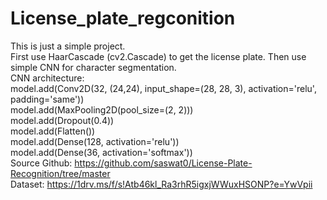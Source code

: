 # License_plate_regconition
This is just a simple project.   
First use HaarCascade (cv2.Cascade) to get the license plate. Then use simple CNN for character segmentation.   
CNN architecture:   
model.add(Conv2D(32, (24,24), input_shape=(28, 28, 3), activation='relu', padding='same'))   
model.add(MaxPooling2D(pool_size=(2, 2)))   
model.add(Dropout(0.4))   
model.add(Flatten())   
model.add(Dense(128, activation='relu'))   
model.add(Dense(36, activation='softmax'))   
Source Github: https://github.com/saswat0/License-Plate-Recognition/tree/master   
Dataset: https://1drv.ms/f/s!Atb46kl_Ra3rhR5igxjWWuxHSONP?e=YwVpii
